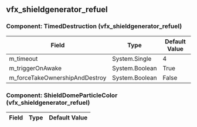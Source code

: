 ## vfx_shieldgenerator_refuel

### Component: TimedDestruction (vfx_shieldgenerator_refuel)

|Field|Type|Default Value|
|---|---|---|
|m_timeout|System.Single|4|
|m_triggerOnAwake|System.Boolean|True|
|m_forceTakeOwnershipAndDestroy|System.Boolean|False|

### Component: ShieldDomeParticleColor (vfx_shieldgenerator_refuel)

|Field|Type|Default Value|
|---|---|---|

